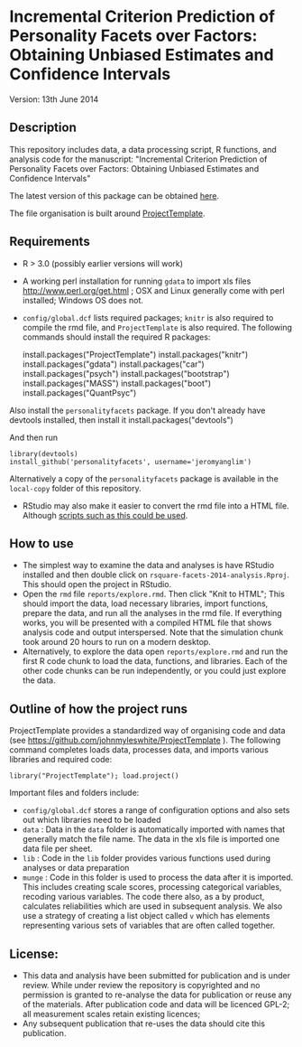 # Incremental Criterion Prediction of Personality Facets over Factors: Obtaining Unbiased Estimates and Confidence Intervals

Version: 13th June 2014

## Description
This repository includes data, a data processing script, R functions, and
analysis code for the manuscript: "Incremental Criterion Prediction of Personality Facets over Factors: Obtaining Unbiased Estimates and Confidence Intervals"

The latest version of this package can be obtained [here](https://github.com/jeromyanglim/anglim-grant-incremental-rsquared-2014).

The file organisation is built around [ProjectTemplate](http://projecttemplate.net/).

## Requirements
* R > 3.0 (possibly earlier versions will work)
* A working perl installation for running `gdata` to import xls files http://www.perl.org/get.html ; 
  OSX and Linux generally come with perl installed; Windows OS does not.
* `config/global.dcf` lists required packages; `knitr` is also required to
  compile the rmd file, and `ProjectTemplate` is also required. The following
  commands should install the required R packages:


    install.packages("ProjectTemplate")
    install.packages("knitr")
    install.packages("gdata")
    install.packages("car")
    install.packages("psych")
    install.packages("bootstrap")
    install.packages("MASS")
    install.packages("boot")
    install.packages("QuantPsyc")
    
Also install the `personalityfacets` package. If you don't already have devtools installed, then install it
    install.packages("devtools")

And then run

    library(devtools)
    install_github('personalityfacets', username='jeromyanglim')

Alternatively a copy of the `personalityfacets` package is available in the `local-copy` folder of this repository.

* RStudio may also make it easier to convert the rmd file into a HTML file.
  Although [scripts such as this could be used](http://stackoverflow.com/a/10654295/180892).

## How to use
* The simplest way to examine the data and analyses is have RStudio installed
  and then double click on `rsquare-facets-2014-analysis.Rproj`. This should open
  the project in RStudio.
* Open the `rmd` file `reports/explore.rmd`. Then click "Knit to HTML";
  This should import the data, load necessary libraries, import functions,
  prepare the data, and run all the analyses in the rmd file. If everything
  works, you will be presented with a compiled HTML file that shows analysis
  code and output interspersed. Note that the simulation chunk took around 20 hours to run on a modern desktop.
* Alternatively, to explore the data open `reports/explore.rmd` and run
  the first R code chunk to load the data, functions, and libraries. Each of the
  other code chunks can be run independently, or you could just explore the
  data.


## Outline of how the project runs
ProjectTemplate provides a standardized way of organising code and data (see
https://github.com/johnmyleswhite/ProjectTemplate ). The following command
completes loads data, processes data, and imports various libraries and required
code:

    library("ProjectTemplate"); load.project()

Important files and folders include:

* `config/global.dcf` stores a range of configuration options and also sets out
  which libraries need to be loaded
* `data` : Data in the `data` folder is automatically imported with names that
  generally match the file name. The data in the xls file is imported one data
  file per sheet.
* `lib` : Code in the `lib` folder provides various functions used during
  analyses or data preparation
* `munge` : Code in this folder is used to process the data after it is
  imported. This includes creating scale scores, processing categorical
  variables, recoding various variables. The code there also, as a by product,
  calculates reliabilities which are used in subsequent analysis. We also use
  a strategy of creating a list object called `v` which has elements
  representing various sets of variables that are often called together. 


##  License: 
* This data and analysis have been submitted for publication and is under review.
  While under review the repository is copyrighted and no permission is granted to re-analyse the
  data for publication or reuse any of the materials. After publication
  code and data will be licenced GPL-2; all measurement scales
  retain existing licences; 
* Any subsequent publication that re-uses the data should cite this publication. 

